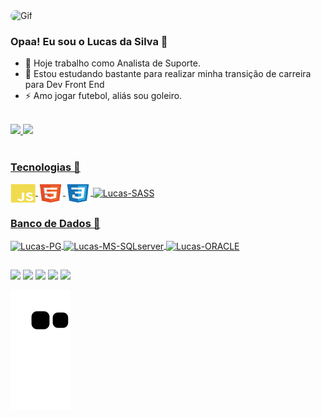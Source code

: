 <img align="leaft" alt="Gif" height="300" width="1090" style="border-radius:50px;"  src="https://camo.githubusercontent.com/5dc6ee33381917e41fc9c4951799268998f11a9b864399bf79a0842e4f9b194d/68747470733a2f2f692e696d6775722e636f6d2f315a76566b44632e676966">

### Opaa! Eu sou o Lucas da Silva 👋

- 🔭 Hoje trabalho como Analista de Suporte.
- 🥰 Estou estudando bastante para realizar minha transição de carreira para Dev Front End
- ⚡ Amo jogar futebol, aliás sou goleiro.

<div style="display: inline_block"><br>
  <a href="https://github.com/LucasBlunTT">
  <img height="180em" src="https://github-readme-stats.vercel.app/api?username=LucasBlunTT&show_icons=true&theme=dracula&include_all_commits=true&count_private=true"/>
  <img height="183em" src="https://github-readme-stats.vercel.app/api/top-langs/?username=LucasBlunTT&layout=compact&langs_count=7&theme=dracula"/>
</div>
<div style="display: inline_block"><br>
  <h3>Tecnologias 🖤</h3>
  <img align="center" alt="Lucas-Js" height="30" width="40" src="https://raw.githubusercontent.com/devicons/devicon/master/icons/javascript/javascript-plain.svg">
  <img align="center" alt="Lucas-HTML" height="30" width="40" src="https://raw.githubusercontent.com/devicons/devicon/master/icons/html5/html5-original.svg">
  <img align="center" alt="Lucas-CSS" height="30" width="40" src="https://raw.githubusercontent.com/devicons/devicon/master/icons/css3/css3-original.svg">
  <img align="center" alt="Lucas-SASS" height="100" width="40" src="https://cdn.jsdelivr.net/gh/devicons/devicon/icons/sass/sass-original.svg">
</div>
  <div style="display: inline_block">
   <h3>Banco de Dados 💙</h3>
  <img align="center" alt="Lucas-PG" height="100" width="40" src="https://cdn.jsdelivr.net/gh/devicons/devicon/icons/postgresql/postgresql-plain-wordmark.svg">
  <img align="center" alt="Lucas-MS-SQLserver" height="50" width="70" src="https://cdn.jsdelivr.net/gh/devicons/devicon/icons/microsoftsqlserver/microsoftsqlserver-plain-wordmark.svg">
  <img align="center" alt="Lucas-ORACLE" height="100" width="70" src="https://cdn.jsdelivr.net/gh/devicons/devicon/icons/oracle/oracle-original.svg">
</div>
  
  ##
  
  <div> 
  <a href="https://instagram.com/casluu01" target="_blank"><img src="https://img.shields.io/badge/-Instagram-%23E4405F?style=for-the-badge&logo=instagram&logoColor=white" target="_blank"></a>
 <a href="LucasBlunT#7338" target="_blank"><img src="https://img.shields.io/badge/Discord-7289DA?style=for-the-badge&logo=discord&logoColor=white" target="_blank"></a> 
  <a href = "mailto:sklucassilva@gmail.com"><img src="https://img.shields.io/badge/-Gmail-%23333?style=for-the-badge&logo=gmail&logoColor=white" target="_blank"></a>
  <a href="https://www.linkedin.com/in/lucas-da-silva-b63b59a3/" target="_blank"><img src="https://img.shields.io/badge/-LinkedIn-%230077B5?style=for-the-badge&logo=linkedin&logoColor=white" target="_blank"></a> 
    <a href="https://api.whatsapp.com/send?phone=+55048998506487" target="_blank"><img src="https://img.shields.io/badge/WhatsApp-25D366?style=for-the-badge&logo=whatsapp&logoColor=white" target="_blank"></a> 
 
  ![Snake animation](https://github.com/LucasBlunTT/LucasBlunTT/blob/output/github-contribution-grid-snake.svg)
 
</div>
  
